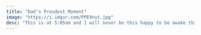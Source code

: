 ```yaml
---
title: "Dad's Proudest Moment"
image: "https://i.imgur.com/PPE9nut.jpg"
desc: "This is at 5:05am and I will never be this happy to be awake this early again!"
---
```

